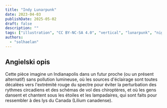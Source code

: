 ```yaml
---
title: "Indy Lunarpunk"
date: 2023-04-03
publishDate: 2025-05-02
draft: false
description: ""
tags: ["illustration", "CC BY-NC-SA 4.0", "vertical", "lunarpunk", "night", "city", "music", "infrastructure"]
authors:
  - "solhaelan"
---
```


## Angielski opis

Cette pièce imagine un Indianapolis dans un futur proche (ou un présent alternatif) sans pollution lumineuse, où les sources d'éclairage sont toutes décalées vers l'extrémité rouge du spectre pour éviter la perturbation des rythmes circadiens et des schémas de vol des chiroptères, et où les gens dansent et chantent sous les étoiles et les lampadaires, qui sont faits pour ressembler à des lys du Canada (Lilium canadense).
